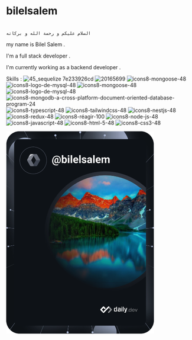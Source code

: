 # bilelsalem
                                                                                                                                          السلام عليكم و رحمة الله و بركاته 


my name is Bilel Salem .

I'm a full stack developer .

I'm currently working as a backend developer .

Skills :
![45_sequelize 7e233926cd](https://user-images.githubusercontent.com/70206023/229418238-9846b6ad-1aa6-468e-bda5-4093f90d63dc.jpg)
![20165699](https://user-images.githubusercontent.com/70206023/229418259-64c0cd04-86f4-4fb4-a6a4-f3b0a4008e8c.png)
![icons8-mongoose-48](https://user-images.githubusercontent.com/70206023/229418265-92067f40-bab4-437a-acfe-e0bbb20d6b3e.png)
![icons8-logo-de-mysql-48](https://user-images.githubusercontent.com/70206023/229418272-f8606ef2-7fc1-4e22-9199-a6a79cd0640a.png)
![icons8-mongoose-48](https://user-images.githubusercontent.com/70206023/229418328-5cbad1b2-de96-45c0-a2cd-fd7be2d14e2f.png)
![icons8-logo-de-mysql-48](https://user-images.githubusercontent.com/70206023/229418336-71121cf3-a449-42c7-ae3c-f6d3aca6e379.png)
![icons8-mongodb-a-cross-platform-document-oriented-database-program-24](https://user-images.githubusercontent.com/70206023/229418341-c3bd12a4-ec60-4127-a54e-daf7bcfa6c06.png)
![icons8-typescript-48](https://user-images.githubusercontent.com/70206023/229418414-f540f12b-ddca-425e-8925-eb8978c27946.png)
![icons8-tailwindcss-48](https://user-images.githubusercontent.com/70206023/229418434-793cff41-c6fb-4cda-af66-081a3a10bf82.png)
![icons8-nestjs-48](https://user-images.githubusercontent.com/70206023/229418443-be5170c4-51cc-4457-bc9e-1d048c092f24.png)
![icons8-redux-48](https://user-images.githubusercontent.com/70206023/229418455-b21ed088-7b53-4324-915e-751b60f6fe09.png)
![icons8-réagir-100](https://user-images.githubusercontent.com/70206023/229418467-d0bba273-16de-482f-bfbd-31ec47a49fe1.png)
![icons8-node-js-48](https://user-images.githubusercontent.com/70206023/229418476-5f7c0f02-2c8c-418f-bd4e-dfa550a507fe.png)
![icons8-javascript-48](https://user-images.githubusercontent.com/70206023/229418487-0c6c6206-4b8f-4f19-92c8-378d8e046ac4.png)
![icons8-html-5-48](https://user-images.githubusercontent.com/70206023/229418500-7f19e7db-d8e6-4c52-a1b8-6a30f748281b.png)
![icons8-css3-48](https://user-images.githubusercontent.com/70206023/229418516-31d786bd-bac2-4ef8-9327-c966eedb7372.png)


<a href="https://app.daily.dev/bilelsalem"><img src="https://github.com/bilelsalem2020/bilelsalem/blob/main/devcard.svg" width="400" alt="BILEL SALEM's Dev Card"/></a>
